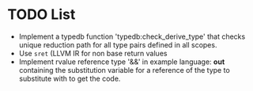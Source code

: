 # TODO List

 * Implement a typedb function 'typedb:check_derive_type' that checks unique reduction path for all type pairs defined in all scopes.
 * Use ```sret``` (LLVM IR for non base return values
 * Implement rvalue reference type '&&' in example language: **out** containing the substitution variable for a reference of the type to substitute with to get the code.


